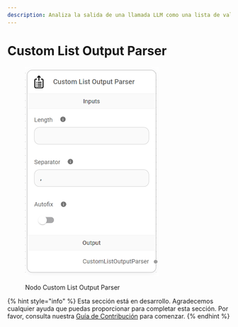 ```yaml
---
description: Analiza la salida de una llamada LLM como una lista de valores.
---
```


# Custom List Output Parser

<figure><img src="../../../../.gitbook/assets/image (126).png" alt="" width="301"><figcaption><p>Nodo Custom List Output Parser</p></figcaption></figure>

{% hint style="info" %}
Esta sección está en desarrollo. Agradecemos cualquier ayuda que puedas proporcionar para completar esta sección. Por favor, consulta nuestra [Guía de Contribución](../../../../contributing/) para comenzar.
{% endhint %}
